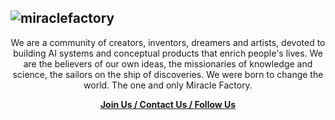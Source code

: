![miraclefactory](https://user-images.githubusercontent.com/89094576/183261545-af79478c-4bc2-4274-8a49-1d54497d75b0.png)
---

<span align="center">

We are a community of creators, inventors, dreamers and artists, devoted to building AI systems and conceptual products that enrich people's lives. We are the believers of our own ideas, the missionaries of knowledge and science, the sailors on the ship of discoveries. We were born to change the world.
The one and only Miracle Factory.

[**Join Us / Contact Us / Follow Us**](https://miraclefactory.ai)

</span>
